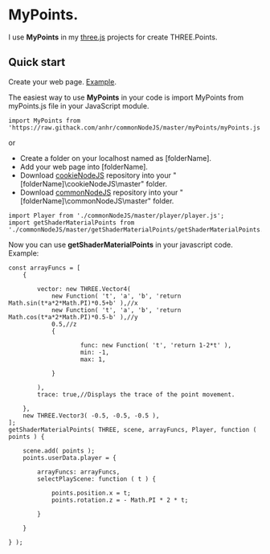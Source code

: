 # MyPoints.

I use <b>MyPoints</b> in my [three.js](https://threejs.org/) projects for create THREE.Points.

## Quick start

Create your web page. [Example](https://threejs.org/docs/index.html#manual/en/introduction/Creating-a-scene).

The easiest way to use <b>MyPoints</b> in your code is import MyPoints from myPoints.js file in your JavaScript module.
```
import MyPoints from 'https://raw.githack.com/anhr/commonNodeJS/master/myPoints/myPoints.js';
```
or
* Create a folder on your localhost named as [folderName].
* Add your web page into [folderName].
* Download [cookieNodeJS](https://github.com/anhr/cookieNodeJS) repository into your "[folderName]\cookieNodeJS\master" folder.
* Download [commonNodeJS](https://github.com/anhr/commonNodeJS) repository into your "[folderName]\commonNodeJS\master" folder.
```
import Player from './commonNodeJS/master/player/player.js';
import getShaderMaterialPoints from './commonNodeJS/master/getShaderMaterialPoints/getShaderMaterialPoints.js';
```
Now you can use <b>getShaderMaterialPoints</b> in your javascript code. Example:
```
const arrayFuncs = [
	{

		vector: new THREE.Vector4( 
			new Function( 't', 'a', 'b', 'return Math.sin(t*a*2*Math.PI)*0.5+b' ),//x
			new Function( 't', 'a', 'b', 'return Math.cos(t*a*2*Math.PI)*0.5-b' ),//y
			0.5,//z
			{

					func: new Function( 't', 'return 1-2*t' ),
					min: -1,
					max: 1,

			}

		),
		trace: true,//Displays the trace of the point movement.

	},
	new THREE.Vector3( -0.5, -0.5, -0.5 ),
];
getShaderMaterialPoints( THREE, scene, arrayFuncs, Player, function ( points ) {

	scene.add( points );
	points.userData.player = {

		arrayFuncs: arrayFuncs,
		selectPlayScene: function ( t ) {

			points.position.x = t;
			points.rotation.z = - Math.PI * 2 * t;

		}

	}

} );
```

